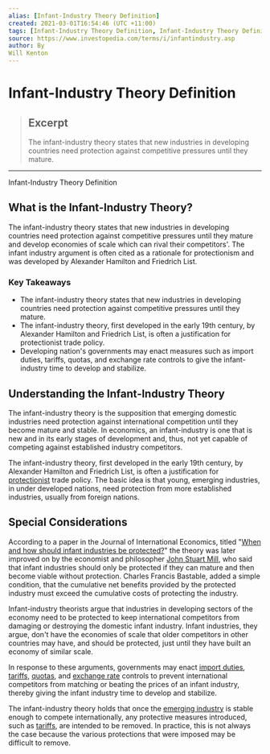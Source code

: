 ```yaml
---
alias: [Infant-Industry Theory Definition]
created: 2021-03-01T16:54:46 (UTC +11:00)
tags: [Infant-Industry Theory Definition, Infant-Industry Theory Definition]
source: https://www.investopedia.com/terms/i/infantindustry.asp
author: By
Will Kenton
---
```


# Infant-Industry Theory Definition

> ## Excerpt
> The infant-industry theory states that new industries in developing countries need protection against competitive pressures until they mature.

---

Infant-Industry Theory Definition
## What is the Infant-Industry Theory?

The infant-industry theory states that new industries in developing countries need protection against competitive pressures until they mature and develop economies of scale which can rival their competitors'. The infant industry argument is often cited as a rationale for protectionism and was developed by Alexander Hamilton and Friedrich List.

### Key Takeaways

-   The infant-industry theory states that new industries in developing countries need protection against competitive pressures until they mature.
-   The infant-industry theory, first developed in the early 19th century, by Alexander Hamilton and Friedrich List, is often a justification for protectionist trade policy.
-   Developing nation's governments may enact measures such as import duties, tariffs, quotas, and exchange rate controls to give the infant-industry time to develop and stabilize.

## Understanding the Infant-Industry Theory

The infant-industry theory is the supposition that emerging domestic industries need protection against international competition until they become mature and stable. In economics, an infant-industry is one that is new and in its early stages of development and, thus, not yet capable of competing against established industry competitors.

The infant-industry theory, first developed in the early 19th century, by Alexander Hamilton and Friedrich List, is often a justification for [protectionist](https://www.investopedia.com/terms/p/protectionism.asp) trade policy. The basic idea is that young, emerging industries, in under developed nations, need protection from more established industries, usually from foreign nations.

## Special Considerations

According to a paper in the Journal of International Economics, titled "[When and how should infant industries be protected?](https://scholar.harvard.edu/files/melitz/files/infant_jie.pdf)" the theory was later improved on by the economist and philosopher [John Stuart Mill](https://www.investopedia.com/terms/j/john-stuart-mill.asp), who said that infant industries should only be protected if they can mature and then become viable without protection. Charles Francis Bastable, added a simple condition, that the cumulative net benefits provided by the protected industry must exceed the cumulative costs of protecting the industry.

Infant-industry theorists argue that industries in developing sectors of the economy need to be protected to keep international competitors from damaging or destroying the domestic infant industry. Infant industries, they argue, don't have the economies of scale that older competitors in other countries may have, and should be protected, just until they have built an economy of similar scale. 

In response to these arguments, governments may enact [import duties](https://www.investopedia.com/terms/i/import-duty.asp), [tariffs](https://www.investopedia.com/terms/t/tariff.asp), [quotas](https://www.investopedia.com/terms/q/quota.asp), and [exchange rate](https://www.investopedia.com/terms/e/exchangerate.asp) controls to prevent international competitors from matching or beating the prices of an infant industry, thereby giving the infant industry time to develop and stabilize.

The infant-industry theory holds that once the [emerging industry](https://www.investopedia.com/terms/e/emergingindustry.asp) is stable enough to compete internationally, any protective measures introduced, such as [tariffs](https://www.investopedia.com/ask/answers/042315/how-do-tariffs-protect-domestic-industries.asp), are intended to be removed. In practice, this is not always the case because the various protections that were imposed may be difficult to remove.
